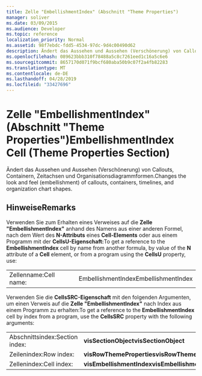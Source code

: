 ```yaml
---
title: Zelle "EmbellishmentIndex" (Abschnitt "Theme Properties")
manager: soliver
ms.date: 03/09/2015
ms.audience: Developer
ms.topic: reference
localization_priority: Normal
ms.assetid: 98f7ebdc-fdd5-4534-97dc-9d4c00490d62
description: Ändert das Aussehen und Aussehen (Verschönerung) von Callouts, Containern, Zeitachsen und Organisationsdiagrammformen.
ms.openlocfilehash: 089623bbb310f78488a5c8c7261eed1c16a5c6e6
ms.sourcegitcommit: 8657170d071f9bcf680aba50b9c07f2a4fb82283
ms.translationtype: MT
ms.contentlocale: de-DE
ms.lasthandoff: 04/28/2019
ms.locfileid: "33427696"
---
```

# <a name="embellishmentindex-cell-theme-properties-section"></a><span data-ttu-id="cdb64-103">Zelle "EmbellishmentIndex" (Abschnitt "Theme Properties")</span><span class="sxs-lookup"><span data-stu-id="cdb64-103">EmbellishmentIndex Cell (Theme Properties Section)</span></span>

<span data-ttu-id="cdb64-104">Ändert das Aussehen und Aussehen (Verschönerung) von Callouts, Containern, Zeitachsen und Organisationsdiagrammformen.</span><span class="sxs-lookup"><span data-stu-id="cdb64-104">Changes the look and feel (embellishment) of callouts, containers, timelines, and organization chart shapes.</span></span>
  
## <a name="remarks"></a><span data-ttu-id="cdb64-105">Hinweise</span><span class="sxs-lookup"><span data-stu-id="cdb64-105">Remarks</span></span>

<span data-ttu-id="cdb64-106">Verwenden Sie zum Erhalten eines Verweises auf die **Zelle "EmbellishmentIndex"** anhand des Namens aus einer anderen Formel, nach dem Wert des **N-Attributs** eines **Cell-Elements** oder aus einem Programm mit der **CellsU-Eigenschaft:**</span><span class="sxs-lookup"><span data-stu-id="cdb64-106">To get a reference to the **EmbellishmentIndex** cell by name from another formula, by value of the **N** attribute of a **Cell** element, or from a program using the **CellsU** property, use:</span></span> 
  
|||
|:-----|:-----|
| <span data-ttu-id="cdb64-107">Zellenname:</span><span class="sxs-lookup"><span data-stu-id="cdb64-107">Cell name:</span></span>  <br/> | <span data-ttu-id="cdb64-108">EmbellishmentIndex</span><span class="sxs-lookup"><span data-stu-id="cdb64-108">EmbellishmentIndex</span></span>  <br/> |
   
<span data-ttu-id="cdb64-109">Verwenden Sie die **CellsSRC-Eigenschaft** mit den folgenden Argumenten, um einen Verweis auf die **Zelle "EmbellishmentIndex"** nach Index aus einem Programm zu erhalten:</span><span class="sxs-lookup"><span data-stu-id="cdb64-109">To get a reference to the **EmbellishmentIndex** cell by index from a program, use the **CellsSRC** property with the following arguments:</span></span> 
  
|||
|:-----|:-----|
| <span data-ttu-id="cdb64-110">Abschnittsindex:</span><span class="sxs-lookup"><span data-stu-id="cdb64-110">Section index:</span></span>  <br/> |<span data-ttu-id="cdb64-111">**visSectionObject**</span><span class="sxs-lookup"><span data-stu-id="cdb64-111">**visSectionObject**</span></span> <br/> |
| <span data-ttu-id="cdb64-112">Zeilenindex:</span><span class="sxs-lookup"><span data-stu-id="cdb64-112">Row index:</span></span>  <br/> |<span data-ttu-id="cdb64-113">**visRowThemeProperties**</span><span class="sxs-lookup"><span data-stu-id="cdb64-113">**visRowThemeProperties**</span></span> <br/> |
| <span data-ttu-id="cdb64-114">Zellenindex:</span><span class="sxs-lookup"><span data-stu-id="cdb64-114">Cell index:</span></span>  <br/> |<span data-ttu-id="cdb64-115">**visEmbellishmentIndex**</span><span class="sxs-lookup"><span data-stu-id="cdb64-115">**visEmbellishmentIndex**</span></span> <br/> |
   

